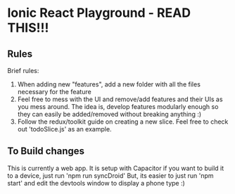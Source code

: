 # Ionic React Playground - READ THIS!!!

## Rules

Brief rules:
1) When adding new "features", add a new folder with all the files necessary for the feature
2) Feel free to mess with the UI and remove/add features and their UIs as you mess around. The idea is, develop features modularly enough so they can easily be added/removed without breaking anything :)
3) Follow the redux/toolkit guide on creating a new slice. Feel free to check out 'todoSlice.js' as an example. 

## To Build changes

This is currently a web app. It is setup with Capacitor if you want to build it to a device, just run 'npm run syncDroid'
But, its easier to just run 'npm start' and edit the devtools window to display a phone type :)
